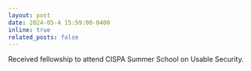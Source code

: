 ```yaml
---
layout: post
date: 2024-05-4 15:59:00-0400
inline: true
related_posts: false
---
```


Received fellowship to attend CISPA Summer School on Usable Security.